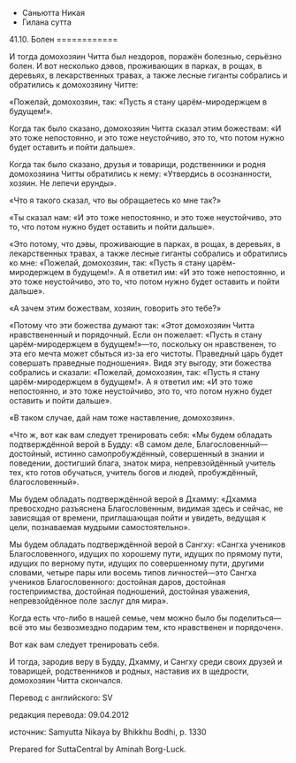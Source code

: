 









* Саньютта Никая
* Гилана сутта


41\.10\. Болен
\=\=\=\=\=\=\=\=\=\=\=\=



И тогда домохозяин Читта был нездоров, поражён болезнью, серьёзно болен\. И вот несколько дэвов, проживающих в парках, в рощах, в деревьях, в лекарственных травах, а также лесные гиганты собрались и обратились к домохозяину Читте:


«Пожелай, домохозяин, так: «Пусть я стану царём\-миродержцем в будущем\!»\.


Когда так было сказано, домохозяин Читта сказал этим божествам: «И это тоже непостоянно, и это тоже неустойчиво, это то, что потом нужно будет оставить и пойти дальше»\.


Когда так было сказано, друзья и товарищи, родственники и родня домохозяина Читты обратились к нему: «Утвердись в осознанности, хозяин\. Не лепечи ерунды»\.


«Что я такого сказал, что вы обращаетесь ко мне так?»


«Ты сказал нам: «И это тоже непостоянно, и это тоже неустойчиво, это то, что потом нужно будет оставить и пойти дальше»\.


«Это потому, что дэвы, проживающие в парках, в рощах, в деревьях, в лекарственных травах, а также лесные гиганты собрались и обратились ко мне: «Пожелай, домохозяин, так: «Пусть я стану царём\-миродержцем в будущем\!»\. А я ответил им: «И это тоже непостоянно, и это тоже неустойчиво, это то, что потом нужно будет оставить и пойти дальше»\.


«А зачем этим божествам, хозяин, говорить это тебе?»


«Потому что эти божества думают так: «Этот домохозяин Читта нравствененный и порядочный\. Если он пожелает: «Пусть я стану царём\-миродержцем в будущем\!»—то, поскольку он нравственен, то эта его мечта может сбыться из\-за его чистоты\. Праведный царь будет совершать праведные подношения»\. Видя эту выгоду, эти божества собрались и сказали: «Пожелай, домохозяин, так: «Пусть я стану царём\-миродержцем в будущем\!»\. А я ответил им: «И это тоже непостоянно, и это тоже неустойчиво, это то, что потом нужно будет оставить и пойти дальше»\.


«В таком случае, дай нам тоже наставление, домохозяин»\.


«Что ж, вот как вам следует тренировать себя: «Мы будем обладать подтверждённой верой в Будду: «В самом деле, Благословенный—достойный, истинно самопробуждённый, совершенный в знании и поведении, достигший блага, знаток мира, непревзойдённый учитель тех, кто готов обучаться, учитель богов и людей, пробуждённый, благословенный»\.


Мы будем обладать подтверждённой верой в Дхамму: «Дхамма превосходно разъяснена Благословенным, видимая здесь и сейчас, не зависящая от времени, приглашающая пойти и увидеть, ведущая к цели, познаваемая мудрыми самостоятельно»\.


Мы будем обладать подтверждённой верой в Сангху: «Сангха учеников Благословенного, идущих по хорошему пути, идущих по прямому пути, идущих по верному пути, идущих по совершенному пути, другими словами, четыре пары или восемь типов личностей—это Сангха учеников Благословенного: достойная даров, достойная гостеприимства, достойная подношений, достойная уважения, непревзойдённое поле заслуг для мира»\.


Когда есть что\-либо в нашей семье, чем можно было бы поделиться—всё это мы безвозмездно подарим тем, кто нравственен и порядочен»\.


Вот как вам следует тренировать себя\.


И тогда, зародив веру в Будду, Дхамму, и Сангху среди своих друзей и товарищей, родственников и родных, наставив их в щедрости, домохозяин Читта скончался\.



Перевод с английского: SV


редакция перевода: 09\.04\.2012


источник: Samyutta Nikaya by Bhikkhu Bodhi, p\. 1330


Prepared for SuttaCentral by Aminah Borg\-Luck\.







